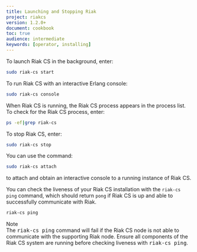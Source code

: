 ```yaml
---
title: Launching and Stopping Riak
project: riakcs
version: 1.2.0+
document: cookbook
toc: true
audience: intermediate
keywords: [operator, installing]
---
```


To launch Riak CS in the background, enter:

```bash
sudo riak-cs start
```

To run Riak CS with an interactive Erlang console:

```bash
sudo riak-cs console
```

When Riak CS is running, the Riak CS process appears in the process list. To check for the Riak CS process, enter:

```bash
ps -ef|grep riak-cs
```

To stop Riak CS, enter:

```bash
sudo riak-cs stop
```

You can use the command:

```bash
sudo riak-cs attach
```

to attach and obtain an interactive console to a running instance of Riak CS.

You can check the liveness of your Riak CS installation with the `riak-cs ping` command, which should return `pong` if Riak CS is up and able to successfully communicate with Riak.

```bash
riak-cs ping
```

<div class="note"><div class="title">Note</div>The <tt>riak-cs ping</tt> command will fail if the Riak CS node is not able to communicate with the supporting Riak node. Ensure all components of the Riak CS system are running before checking liveness with <tt>riak-cs ping</tt>.</div>